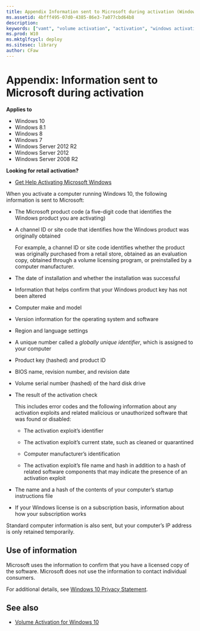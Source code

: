```yaml
---
title: Appendix Information sent to Microsoft during activation (Windows 10)
ms.assetid: 4bfff495-07d0-4385-86e3-7a077cbd64b8
description: 
keywords: ["vamt", "volume activation", "activation", "windows activation"]
ms.prod: W10
ms.mktglfcycl: deploy
ms.sitesec: library
author: CFaw
---
```


# Appendix: Information sent to Microsoft during activation


**Applies to**

-   Windows 10
-   Windows 8.1
-   Windows 8
-   Windows 7
-   Windows Server 2012 R2
-   Windows Server 2012
-   Windows Server 2008 R2

**Looking for retail activation?**

-   [Get Help Activating Microsoft Windows](http://go.microsoft.com/fwlink/p/?LinkId=618644)

When you activate a computer running Windows 10, the following information is sent to Microsoft:

-   The Microsoft product code (a five-digit code that identifies the Windows product you are activating)

-   A channel ID or site code that identifies how the Windows product was originally obtained

    For example, a channel ID or site code identifies whether the product was originally purchased from a retail store, obtained as an evaluation copy, obtained through a volume licensing program, or preinstalled by a computer manufacturer.

-   The date of installation and whether the installation was successful

-   Information that helps confirm that your Windows product key has not been altered

-   Computer make and model

-   Version information for the operating system and software

-   Region and language settings

-   A unique number called a *globally unique identifier*, which is assigned to your computer

-   Product key (hashed) and product ID

-   BIOS name, revision number, and revision date

-   Volume serial number (hashed) of the hard disk drive

-   The result of the activation check

    This includes error codes and the following information about any activation exploits and related malicious or unauthorized software that was found or disabled:

    -   The activation exploit’s identifier

    -   The activation exploit’s current state, such as cleaned or quarantined

    -   Computer manufacturer’s identification

    -   The activation exploit’s file name and hash in addition to a hash of related software components that may indicate the presence of an activation exploit

-   The name and a hash of the contents of your computer’s startup instructions file

-   If your Windows license is on a subscription basis, information about how your subscription works

Standard computer information is also sent, but your computer’s IP address is only retained temporarily.

## Use of information


Microsoft uses the information to confirm that you have a licensed copy of the software. Microsoft does not use the information to contact individual consumers.

For additional details, see [Windows 10 Privacy Statement](http://go.microsoft.com/fwlink/p/?LinkId=619879).

## See also


-   [Volume Activation for Windows 10](volume-activation-windows-10.md)

 

 





